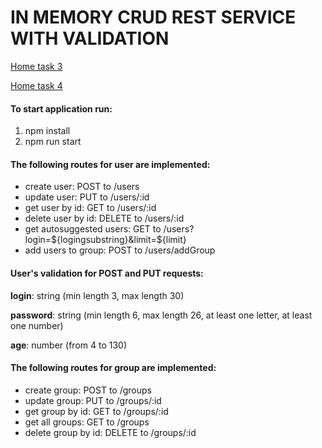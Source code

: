 # IN MEMORY CRUD REST SERVICE WITH VALIDATION

[Home task 3](https://epam.sharepoint.com/sites/EPAMNode.jsGlobalMentoringProgram/Shared%20Documents/Forms/AllItems.aspx?id=%2Fsites%2FEPAMNode%2EjsGlobalMentoringProgram%2FShared%20Documents%2FGeneral%2FHomework%2FModule%203%2FHomework%203%2Epdf&parent=%2Fsites%2FEPAMNode%2EjsGlobalMentoringProgram%2FShared%20Documents%2FGeneral%2FHomework%2FModule%203&p=true&originalPath=aHR0cHM6Ly9lcGFtLnNoYXJlcG9pbnQuY29tLzpiOi9zL0VQQU1Ob2RlLmpzR2xvYmFsTWVudG9yaW5nUHJvZ3JhbS9FVmZWRVl4VVhxMUZ1NXFYcW9YTnFxTUJqQXczYzZPRXNPUU9IU3Zta3NUUlpBP3J0aW1lPVo5QkY5UHhTMkVn)

[Home task 4](https://epam.sharepoint.com/sites/EPAMNode.jsGlobalMentoringProgram/Shared%20Documents/Forms/AllItems.aspx?id=%2Fsites%2FEPAMNode%2EjsGlobalMentoringProgram%2FShared%20Documents%2FGeneral%2FHomework%2FModule%204%2FHomework%204%2Epdf&parent=%2Fsites%2FEPAMNode%2EjsGlobalMentoringProgram%2FShared%20Documents%2FGeneral%2FHomework%2FModule%204&p=true&originalPath=aHR0cHM6Ly9lcGFtLnNoYXJlcG9pbnQuY29tLzpiOi9zL0VQQU1Ob2RlLmpzR2xvYmFsTWVudG9yaW5nUHJvZ3JhbS9FWm51bTBEeGhOTkdzRmVXVnNWQy1tY0I2alhveVA1cHVCOGpOOEQ0YWk4MG1BP3J0aW1lPWtIVndySDVWMkVn)

#### To start application run:

1. npm install
2. npm run start

#### The following routes for user are implemented:

- create user: POST to /users
- update user: PUT to /users/:id
- get user by id: GET to /users/:id
- delete user by id: DELETE to /users/:id
- get autosuggested users: GET to /users?login=${logingsubstring}&limit=${limit}
- add users to group: POST to /users/addGroup

#### User's validation for POST and PUT requests:

**login**: string (min length 3, max length 30)

**password**: string (min length 6, max length 26, at least one letter, at least one number)

**age**: number (from 4 to 130)

#### The following routes for group are implemented:

- create group: POST to /groups
- update group: PUT to /groups/:id
- get group by id: GET to /groups/:id
- get all groups: GET to /groups
- delete group by id: DELETE to /groups/:id
